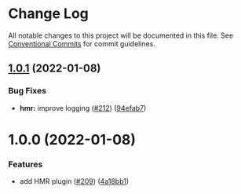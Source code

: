 # Change Log

All notable changes to this project will be documented in this file.
See [Conventional Commits](https://conventionalcommits.org) for commit guidelines.

## [1.0.1](https://github.com/sapphiredev/plugins/compare/@sapphire/plugin-hmr@1.0.0...@sapphire/plugin-hmr@1.0.1) (2022-01-08)

### Bug Fixes

-   **hmr:** improve logging ([#212](https://github.com/sapphiredev/plugins/issues/212)) ([94efab7](https://github.com/sapphiredev/plugins/commit/94efab789b7b72672f8cd89b00c729ef4f6c795c))

# 1.0.0 (2022-01-08)

### Features

-   add HMR plugin ([#209](https://github.com/sapphiredev/plugins/issues/209)) ([4a18bb1](https://github.com/sapphiredev/plugins/commit/4a18bb1377a8d506fddc5bb991430503902d393b))
